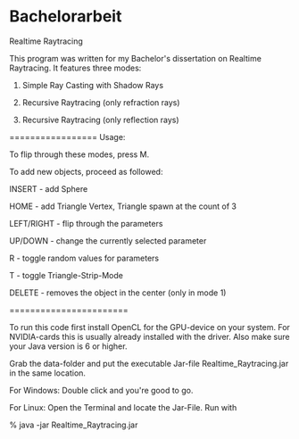 Bachelorarbeit
==============

Realtime Raytracing

This program was written for my Bachelor's dissertation on Realtime Raytracing.
It features three modes: 

1. Simple Ray Casting with Shadow Rays

2. Recursive Raytracing (only refraction rays)

3. Recursive Raytracing (only reflection rays)

=================
Usage:

To flip through these modes, press M.


To add new objects, proceed as followed:

INSERT - add Sphere

HOME - add Triangle Vertex, Triangle spawn at the count of 3

LEFT/RIGHT - flip through the parameters

UP/DOWN - change the currently selected parameter

R - toggle random values for parameters

T - toggle Triangle-Strip-Mode


DELETE - removes the object in the center (only in mode 1)

=======================




To run this code first install OpenCL for the GPU-device on your system.
For NVIDIA-cards this is usually already installed with the driver.
Also make sure your Java version is 6 or higher.

Grab the data-folder and put the executable Jar-file Realtime_Raytracing.jar in the same location.

For Windows: 
Double click and you're good to go.


For Linux: 
Open the Terminal and locate the Jar-File. Run with

% java -jar Realtime_Raytracing.jar
